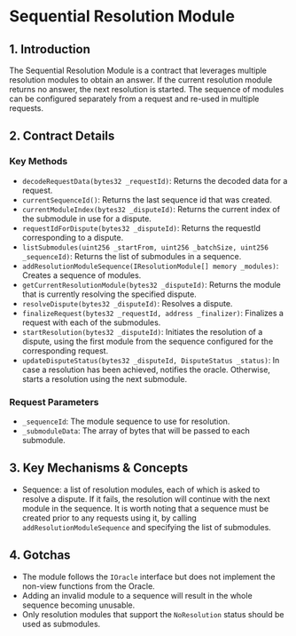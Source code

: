 # Sequential Resolution Module

## 1. Introduction

The Sequential Resolution Module is a contract that leverages multiple resolution modules to obtain an answer. If the current resolution module returns no answer, the next resolution is started. The sequence of modules can be configured separately from a request and re-used in multiple requests.

## 2. Contract Details

### Key Methods

- `decodeRequestData(bytes32 _requestId)`: Returns the decoded data for a request.
- `currentSequenceId()`: Returns the last sequence id that was created.
- `currentModuleIndex(bytes32 _disputeId)`: Returns the current index of the submodule in use for a dispute.
- `requestIdForDispute(bytes32 _disputeId)`: Returns the requestId corresponding to a dispute.
- `listSubmodules(uint256 _startFrom, uint256 _batchSize, uint256 _sequenceId)`: Returns the list of submodules in a sequence.
- `addResolutionModuleSequence(IResolutionModule[] memory _modules)`: Creates a sequence of modules.
- `getCurrentResolutionModule(bytes32 _disputeId)`: Returns the module that is currently resolving the specified dispute.
- `resolveDispute(bytes32 _disputeId)`: Resolves a dispute.
- `finalizeRequest(bytes32 _requestId, address _finalizer)`: Finalizes a request with each of the submodules.
- `startResolution(bytes32 _disputeId)`: Initiates the resolution of a dispute, using the first module from the sequence configured for the corresponding request.
- `updateDisputeStatus(bytes32 _disputeId, DisputeStatus _status)`: In case a resolution has been achieved, notifies the oracle. Otherwise, starts a resolution using the next submodule.

### Request Parameters

- `_sequenceId`: The module sequence to use for resolution.
- `_submoduleData`: The array of bytes that will be passed to each submodule.

## 3. Key Mechanisms & Concepts

- Sequence: a list of resolution modules, each of which is asked to resolve a dispute. If it fails, the resolution will continue with the next module in the sequence. It is worth noting that a sequence must be created prior to any requests using it, by calling `addResolutionModuleSequence` and specifying the list of submodules.

## 4. Gotchas

- The module follows the `IOracle` interface but does not implement the non-view functions from the Oracle.
- Adding an invalid module to a sequence will result in the whole sequence becoming unusable.
- Only resolution modules that support the `NoResolution` status should be used as submodules.
